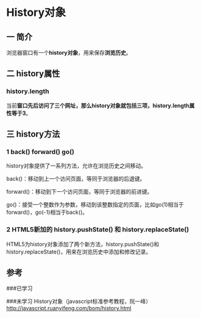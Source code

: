 # History对象

## 一 简介
浏览器窗口有一个**history对象**，用来保存**浏览历史**。

## 二 history属性
### history.length
当前**窗口先后访问了三个网址，那么history对象就包括三项，history.length属性等于3**。

## 三 history方法
### 1 back() forward() go()
history对象提供了一系列方法，允许在浏览历史之间移动。

back()：移动到上一个访问页面，等同于浏览器的后退键。

forward()：移动到下一个访问页面，等同于浏览器的前进键。

go()：接受一个整数作为参数，移动到该整数指定的页面，比如go(1)相当于forward()，go(-1)相当于back()。

### 2 HTML5新加的 history.pushState() 和 history.replaceState()

HTML5为history对象添加了两个新方法，history.pushState()和history.replaceState()，用来在浏览历史中添加和修改记录。



## 参考

###已学习 

###未学习
History对象（javascript标准参考教程，阮一峰）
http://javascript.ruanyifeng.com/bom/history.html
